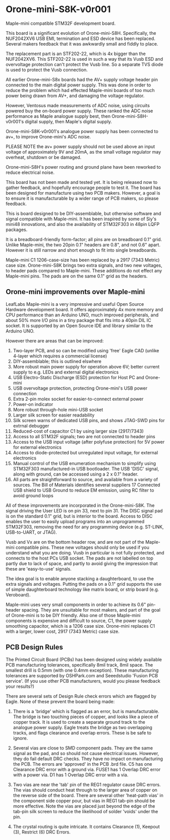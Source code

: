 Orone-mini-S8K-v0r001
=====================

Maple-mini compatible STM32F development board. 

This board is a significant evolution of Orone-mini-S8H. 
Specifically, the NUF2042XV6 USB EMI, termination and ESD device has been replaced. Several makers feedback that it was awkwardly small and fiddly to place.

The replacement part is an STF202-22, which is 4x bigger than the NUF2042XV6.   This STF202-22 is used in such a way that its Vusb ESD and overvoltage protection can't protect the Vusb line. So a separate TVS diode is used to protect the Vusb connection.

All earlier Orone-mini-S8x boards had the AV+ supply voltage header pin connected to the main digital power supply. This was done in order to reduce the problem which had effected Maple-mini boards of too much power being drawn from AV+, and damaging the voltage regulator. 

However, Ventosus made measurements of ADC noise, using circuits powered buy the on-board power supply. These ranked the ADC noise performance as Maple analogue supply best, then Orone-mini-S8H-v0r001's digital supply, then Maple's digital supply. 

Orone-mini-S8K-v0r001's analogue power supply has been connected to av+, to improve Orone-mini's ADC noise. 

PLEASE NOTE the av+ power supply should not be used above an input voltage of approximately 9V and 20mA, as the small voltage regulator may overheat, shutdown or be damaged.

Orone-mini-S8H's power routing and ground plane have been reworked to reduce electrical noise.


This board has not been made and tested yet. It is being released now to gather feedback, and hopefully encourage people to test it. The board has been designed for manufacture using two PCB makers. However, a goal is to ensure it is manufacturable by a wider range of PCB makers, so please feedback.

This is board designed to be DIY-assemblable, but otherwise software and signal compatible with Maple-mini. It has been inspired by some of Siy's mini48 innovations, and also the availability of STM32F303 in 48pin LQFP packages.

It is a breadboard-friendly form-factor; all pins are on breadboard 0.1" grid. Unlike Maple-mini, the two 20pin 0.1" headers are 0.8", and not 0.6" apart. However it is still narrow and short enough to fit into single breadboards.

Maple-mini C1 1206-case-size has been replaced by a 2917 (7343 Metric) case size. 
Orone-mini-S8K brings two extra signals, and two new voltages, to header pads compared to Maple-mini. These additions do not effect any Maple-mini pins. The pads are on the same 0.1" grid as the headers.


Orone-mini improvements over Maple-mini
-----------------------
LeafLabs Maple-mini is a very impressive and useful Open Source Hardware development board. It offers approximately 4x more memory and CPU performance than an Arduino UNO, much improved peripherals, and about 50% more I/O pins in a tiny package that fits into a 40pin DIL IC socket. It is supported by an Open Source IDE and library similar to the Arduino UNO. 

However there are areas that can be improved:  
1.	Two-layer PCB, and so can be modified using 'free' Eagle CAD (unlike 4-layer which requires a commercial license)  
2.	DIY-assemblable; this is outlined elswhere  
3.	More robust main power supply for operation above 6V; better current supply to e.g. LEDs and external digital electronics  
4.	USB Electro-Static Discharge (ESD) protection for Host PC and Orone-mini  
5.	USB overvoltage protection, protecting Orone-mini's USB power connection  
6.	Extra 2-pin molex socket for easier-to-connect external power  
7.	Power-on indicator  
8.	More robust through-hole mini-USB socket  
9.	Larger silk screen for easier readability  
10.	Silk screen warns of dedicated USB pins, and shows JTAG-SWD pins for extrnal debugger  
11.	Reduced-cost of capacitor C1 by using larger size (2917/7343)  
12.	Access to all STM32F signals; two are not connected to header pins  
13.	Access to the USB input voltage (after polyfuse protection) for 5V power for external electronics  
14.	Access to diode-protected but unregulated input voltage, for external electronics     
15.	Manual control of the USB enumeration mechanism to simplify using STM32F303 manufactured-in USB bootloader. The USB 'DISC' signal, along with ground, can be accessed using a 2 x 0.1" header.  
16.	All parts are straightforward to source, and available from a variety of sources. The Bill of Materials identifies several suppliers
17    Connected USB shield to USB Ground to reduce EM emission, using RC filter to avoid ground loops  


All of these improvements are incorporated in the Orone-mini-S8K. The signal driving the User LED is on pin 33, next to pin 31. The DISC signal pad is on the standard 0.1" grid, but is interior to the board. Access to DISC enables the user to easily upload programs into an unprogrammed STM32F303, removing the need for any programming device (e.g. ST-LINK, USB-to-UART, or JTAG).

Vusb and Vx are on the bottom header row, and are not part of the Maple-mini compatible pins. These new voltages should only be used if you understand what you are doing. Vusb in particular is not fully protected, and connects to the host PCs USB socket. The pads are not labelled on top partly due to lack of space, and partly to avoid giving the impression that these are 'easy-to-use' signals.
 
The idea goal is to enable anyone stacking a daughterboard, to use the extra signals and voltages. Putting the pads on a 0.1" grid supports the use of simple daughterboard technology like matrix board, or strip board (e.g. Veroboard).

Maple-mini uses very small components in order to achieve its 0.6" pin-header spacing. They are unsuitable for most makers, and part of the goal of Orone-mini is to be DIY friendly. Also one of those Maple-mini components is expensive and difficult to source, C1, the power supply smoothing capacitor, which is a 1206 case size. Orone-mini replaces C1 with a larger, lower cost, 2917 (7343 Metric) case size. 

PCB Design Rules
----------------------
The Printed Circuit Board (PCBs) has been designed using widely available PCB manufacturing tolerances, specifically 8mil track, 8mil space. The smallest drill is 0.5mm (with one 0.4mm exception).  These manufacturing tolerances are supported by OSHPark.com and Seeedstudio 'Fusion PCB service'. (If you use other PCB manufacturers, would you please feedback your results?)

There are several sets of Design Rule check errors which are flagged by Eagle. None of these prevent the board being made:  

1.	There is a 'bridge' which is flagged as an error, but is manufacturable. The bridge is two touching pieces of copper, and looks like a piece of copper track. It is used to create a separate ground track to the analogue power supply. Eagle treats the bridge as two overlapping tracks, and flags clearance and overlap errors. These is be safe to ignore.  

2.	Several vias are close to SMD component pads. They are the same signal as the pad, and so should not cause electrical issues. However, they do fail default DRC checks. They have no impact on manufacturing the PCB. The errors are 'approved' in the PCB .brd file. C5 has one Clearance DRC error with a ground via. FUSE1 has 1 Overlap DRC error with a power via. D1 has 1 Overlap DRC error with a via.

3.    Two vias are near the 'tab' pin of the REG1 regulator cause DRC errors. The vias should conduct heat through to the larger area of copper on the reverse side of the board. There are several other 'heat-path vias' in the component side copper pour, but vias in REG1 tab-pin should be more effective. Note the vias are placed just beyond the edge of the tab-pin silk screen to reduce the likelihood of solder 'voids' under the pin.  

4.	The crystal routing is quite intricate. It contains Clearance (1), Keepout (3), Restrict (6) DRC Errors.  
